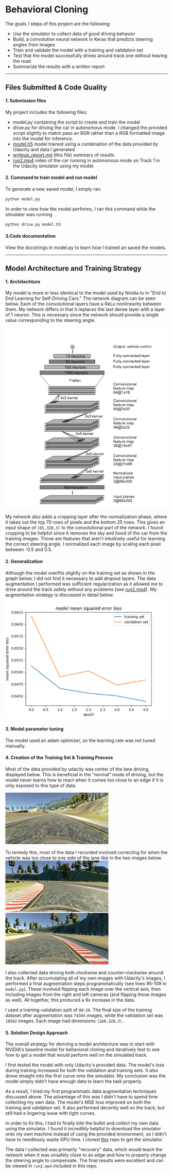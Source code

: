 # **Behavioral Cloning** 


The goals / steps of this project are the following:
* Use the simulator to collect data of good driving behavior
* Build, a convolution neural network in Keras that predicts steering angles from images
* Train and validate the model with a training and validation set
* Test that the model successfully drives around track one without leaving the road
* Summarize the results with a written report


[//]: # (Image References)

[image1]: ./writeup_images/loss.png "loss"
[image2]: ./writeup_images/nvidia_network.png "network"
[image3]: ./writeup_images/close_to_left.jpg "left"
[image4]: ./writeup_images/close_to_right.jpg "right"
[image5]: ./writeup_images/center.jpg "center"



---
## **Files Submitted & Code Quality**

#### 1. Submission files

My project includes the following files:
* model.py containing the script to create and train the model
* drive.py for driving the car in autonomous mode. I changed the provided script slightly to match pass an BGR rather than a RGB formatted image into the model for inference.
* [model.h5](model.h5) model trained using a combination of the data provided by Udacity and data I generated 
* [writeup_report.md](writeup_report.md) (this file) summary of results
* [run2.mp4](run2.mp4) video of the car running in autonomous mode on Track 1 in the Udacity simulator using my model.

#### 2. Command to train model and run model

To generate a new saved model, I simply ran.
```sh
python model.py
```

In order to view how the model performs, I ran this command while the simulator was running
```sh
python drive.py model.h5
```

#### 3.Code documentation

View the docstrings in model.py to learn how I trained an saved the models.

---

## **Model Architecture and Training Strategy**

#### 1. Architechture

My model is more or less identical to the model used by Nvidia to in "End to End Learning for Self-Driving Cars." The network diagram can be seen below. Each of the convolutional layers have a ReLu nonlinearity between them. My network differs in that it replaces the last dense layer with a layer of 1 neuron. This is necessary since the network should provide a single value corresponding to the steering angle. 

![nvidia network][image2]

My network also adds a cropping layer after the normalization phase, where it takes out the top 70 rows of pixels and the bottom 25 rows. This gives an input shape of `(65,320,3)` to the convolutional part of the network. I found cropping to be helpful since it removes the sky and hood of the car from the training images. Those are features that aren't intuitively useful for learning the correct steering angle. I normalized each image by scaling each pixel between -0.5 and 0.5.


#### 2. Generalization

Although the model overfits slightly on the training set as shown in the graph below, I did not find it necessary to add dropout layers. The data augmentation I performed was sufficient regularization as it allowed me to drive around the track safely without any problems (see [run2.mp4](run2.mp4)). My augmentation strategy is discussed in detail below.
![loss][image1]


#### 3. Model parameter tuning

The model used an adam optimizer, so the learning rate was not tuned manually.

#### 4. Creation of the Training Set & Training Process

Most of the data provided by udacity was center of the lane driving, displayed below. This is beneficial in the "normal" mode of driving, but the model never learns how to react when it comes too close to an edge if it is only exposed to this type of data.

![center][image5]


To remedy this, most of the data I recorded involved correcting for when the vehicle was too close to one side of the lane like in the two images below.
![left][image3]
![right][image4]


I also collected data driving both clockwise and counter-clockwise around the track. After accumulating all of my own images with Udacity's images, I performed a final augmentation steps programmatically (see lines 95-109 in `model.py`). These involved flipping each image over the vertical axis, then including images from the right and left cameras (and flipping those images as well). All together, this produced a 6x increase in the data.

I used a training-validation split of `80`-`20`. The final size of the training dataset after augmentation was `74304` images, while the validation set was `18582` images. Each image had dimensions `(160,320,3)`.


#### 5. Solution Design Approach

The overall strategy for deriving a model architecture was to start with NVIDIA's baseline model for behavioral cloning and iteratively test to see how to get a model that would perform well on the simulated track.

I first tested the model with only Udacity's provided data. The model's loss during training increased for both the validation and training sets. It also drove straight into the first curve onto the simulator. My conclusion was the model simply didn't have enough data to learn the task properly.

As a result, I tried my first programmatic data augmentation techniques discussed above. The advantage of this was I didn't have to spend time collecting my own data. The model's MSE loss improved on both the training and validation set. It also performed decently well on the track, but still had a lingering issue with tight curves.

In order to fix this, I had to finally bite the bullet and collect my own data using the simulator. I found it incredibly helpful to download the simulator onto my own machine instead of using the provided environment, so I didn't have to needlessly waste GPU time. I cloned [this](https://github.com/endymioncheung/CarND-MacCatalinaSimulator) repo to get the simulator.

The data I collected was primarily "recovery" data, which would teach the network when it was unsafely close to an edge and how to properly change the steering angle to compensate. The final results were excellent and can be viewed in `run2.mp4` included in this repo.